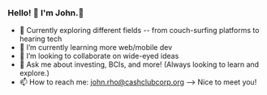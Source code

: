 ### Hello! 👋 I'm John.🐺

- 🔭 Currently exploring different fields -- from couch-surfing platforms to hearing tech
- 🌱 I’m currently learning more web/mobile dev
- 👯 I’m looking to collaborate on wide-eyed ideas
- 💬 Ask me about investing, BCIs, and more! (Always looking to learn and explore.)
- 📫 How to reach me: john.rho@cashclubcorp.org
--> Nice to meet you!
